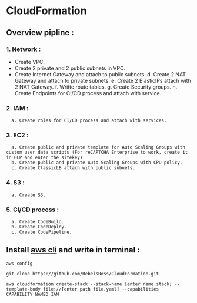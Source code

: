 # CloudFormation
## Overview pipline :
### 1. Network :
- Create VPC. 
- Create 2 private and 2 public subnets in VPC.
- Create Internet Gateway and attach to public subnets.
d. Create 2 NAT Gateway and attach to private subnets.
e. Create 2 ElasticIPs attach with 2 NAT Gateway.
f. Writte route tables.
g. Create Security groups.
h. Create Endpoints for CI/CD process and attach with service.
### 2. IAM :
      a. Create roles for CI/CD process and attach with services.
### 3. EC2 :
      a. Create public and private template for Auto Scaling Groups with custom user data scripts (For reCAPTCHA Enterprise to work, create it in GCP and enter the sitekey).
      b. Create public and private Auto Scaling Groups with CPU policy.
      c. Create ClassicLB attach with public subnets.
### 4. S3 :
      a. Create S3.
### 5. CI/CD process :
      a. Create CodeBuild.
      b. Create CodeDeploy.
      c. Create CodePipeline.
      
## Install [aws cli](https://docs.aws.amazon.com/cli/latest/userguide/getting-started-install.html) and write in terminal :
```
aws config
```
```
git clone https://github.com/RebelsBoss/CloudFormation.git
```
```
aws cloudformation create-stack --stack-name [enter name stack] --template-body file://[enter path file.yaml] --capabilities CAPABILITY_NAMED_IAM

```
